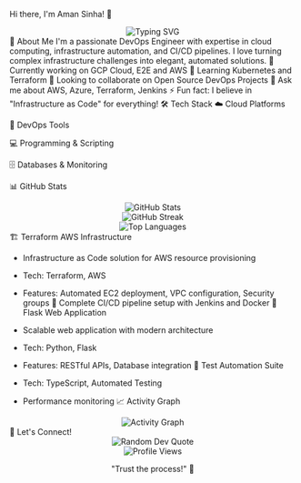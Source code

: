 Hi there, I'm Aman Sinha! 👋
<div align="center"> <img src="https://readme-typing-svg.herokuapp.com?font=Fira+Code&size=22&duration=3000&pause=1000&color=00D8FF&center=true&vCenter=true&width=435&lines=DevOps+Engineer;Cloud+Enthusiast;AWS+%7C+AZURE+%7C+GCP;Automation+Advocate" alt="Typing SVG" /> </div>
🚀 About Me
I'm a passionate DevOps Engineer with expertise in cloud computing, infrastructure automation, and CI/CD pipelines. I love turning complex infrastructure challenges into elegant, automated solutions.
🔭 Currently working on GCP Cloud, E2E and AWS
🌱 Learning Kubernetes and Terraform
👯 Looking to collaborate on Open Source DevOps Projects
💬 Ask me about AWS, Azure, Terraform, Jenkins
⚡ Fun fact: I believe in "Infrastructure as Code" for everything!
🛠️ Tech Stack
☁️ Cloud Platforms
 
🔧 DevOps Tools
   
💻 Programming & Scripting
   
🗄️ Databases & Monitoring
 
📊 GitHub Stats
<div align="center"> <img src="https://github-readme-stats.vercel.app/api?username=I-AMANSINHA&theme=radical&hide_border=false&include_all_commits=true&count_private=false" alt="GitHub Stats" /> </div> <div align="center"> <img src="https://github-readme-streak-stats.herokuapp.com/?user=I-AMANSINHA&theme=radical&hide_border=false" alt="GitHub Streak" /> </div> <div align="center"> <img src="https://github-readme-stats.vercel.app/api/top-langs/?username=I-AMANSINHA&theme=radical&hide_border=false&include_all_commits=true&count_private=false&layout=compact" alt="Top Languages" /> </div>
🏗️ Terraform AWS Infrastructure

- Infrastructure as Code solution for AWS resource provisioning
- Tech: Terraform, AWS
- Features: Automated EC2 deployment, VPC configuration, Security groups
🔄 Complete CI/CD pipeline setup with Jenkins and Docker
📱 Flask Web Application

- Scalable web application with modern architecture
- Tech: Python, Flask
- Features: RESTful APIs, Database integration
🧪 Test Automation Suite

- Tech: TypeScript, Automated Testing
- Performance monitoring
📈 Activity Graph
<div align="center"> <img src="https://github-readme-activity-graph.vercel.app/graph?username=I-AMANSINHA&theme=redical&hide_border=true" alt="Activity Graph" /> </div>
🤝 Let's Connect!
<div align="center">
   
</div>

<div align="center"> <img src="https://quotes-github-readme.vercel.app/api?type=horizontal&theme=radical" alt="Random Dev Quote" /> </div> <div align="center"> <img src="https://komarev.com/ghpvc/?username=I-AMANSINHA&style=flat-square&color=blue" alt="Profile Views" />

 "Trust the process!" 🚀
</div>


<!--
**I-AMANSINHA/I-AMANSINHA** is a ✨ _special_ ✨ repository because its `README.md` (this file) appears on your GitHub profile.

Here are some ideas to get you started:

- 🔭 I’m currently working on ...
- 🌱 I’m currently learning ...
- 👯 I’m looking to collaborate on ...
- 🤔 I’m looking for help with ...
- 💬 Ask me about ...
- 📫 How to reach me: ...
- 😄 Pronouns: ...
- ⚡ Fun fact: ...
-->
